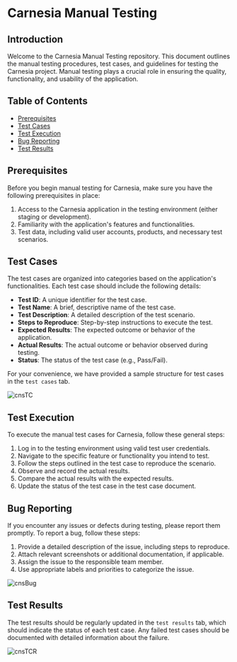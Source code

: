 # Carnesia Manual Testing

## Introduction

Welcome to the Carnesia Manual Testing repository. This document outlines the manual testing procedures, test cases, and guidelines for testing the Carnesia project. Manual testing plays a crucial role in ensuring the quality, functionality, and usability of the application.

## Table of Contents

- [Prerequisites](#prerequisites)
- [Test Cases](#test-cases)
- [Test Execution](#test-execution)
- [Bug Reporting](#bug-reporting)
- [Test Results](#test-results)

## Prerequisites

Before you begin manual testing for Carnesia, make sure you have the following prerequisites in place:

1. Access to the Carnesia application in the testing environment (either staging or development).
2. Familiarity with the application's features and functionalities.
3. Test data, including valid user accounts, products, and necessary test scenarios.

## Test Cases

The test cases are organized into categories based on the application's functionalities. Each test case should include the following details:

- **Test ID**: A unique identifier for the test case.
- **Test Name**: A brief, descriptive name of the test case.
- **Test Description**: A detailed description of the test scenario.
- **Steps to Reproduce**: Step-by-step instructions to execute the test.
- **Expected Results**: The expected outcome or behavior of the application.
- **Actual Results**: The actual outcome or behavior observed during testing.
- **Status**: The status of the test case (e.g., Pass/Fail).

For your convenience, we have provided a sample structure for test cases in the `test cases` tab.

![cnsTC](https://github.com/stsharin/Carnesia/assets/37589935/8222b602-8a35-477e-b8db-c3bf65721455)


## Test Execution

To execute the manual test cases for Carnesia, follow these general steps:

1. Log in to the testing environment using valid test user credentials.
2. Navigate to the specific feature or functionality you intend to test.
3. Follow the steps outlined in the test case to reproduce the scenario.
4. Observe and record the actual results.
5. Compare the actual results with the expected results.
6. Update the status of the test case in the test case document.

## Bug Reporting

If you encounter any issues or defects during testing, please report them promptly. To report a bug, follow these steps:

1. Provide a detailed description of the issue, including steps to reproduce.
2. Attach relevant screenshots or additional documentation, if applicable.
3. Assign the issue to the responsible team member.
4. Use appropriate labels and priorities to categorize the issue.

![cnsBug](https://github.com/stsharin/Carnesia/assets/37589935/02a8b88d-bd9e-41f7-ae32-641675bcab4d)


## Test Results

The test results should be regularly updated in the `test results` tab, which should indicate the status of each test case. Any failed test cases should be documented with detailed information about the failure.

![cnsTCR](https://github.com/stsharin/Carnesia/assets/37589935/d40dcd8e-3159-4b35-9997-40972be55c07)

